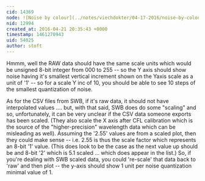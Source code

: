 ```yaml
---
cid: 14369
node: ![Noise by colour](../notes/viechdokter/04-17-2016/noise-by-colour)
nid: 12994
created_at: 2016-04-21 20:35:43 +0000
timestamp: 1461270943
uid: 54025
author: stoft
---
```


Hmmm, well the RAW data should have the same scale units which would be unsigned 8-bit integer from 000 to 255 -- so the Y axis should show noise having it's smallest vertical increment shown on the Yaxis scale as a unit of '1' -- so for a scale Y inc of 10, you should be able to see 10 steps of the smallest quantization of noise.

As for the CSV files from SWB, if it's raw data, it should not have interpolated values .... but, with that said, SWB does do some "scaling" and so, unfortunately, it can be very unclear if the CSV data someone exports has been scaled. (They also scale the X axis after CFL calibration which is the source of the "higher-precision" wavelength data which can be misleading as well). Assuming the '2.55' values are from a scaled plot, then they could make sense -- i.e. 2.55 is thus the scale factor which represents an 8-bit '1' value. (This does look to be the case as the next value up should be and 8-bit '2' which is 5.1 scaled ... which does appear in the list.) So, if you're dealing with SWB scaled data, you could 're-scale' that data back to 'raw' and then plot -- the y-axis should show 1 unit per noise quantization minimal value of 1.